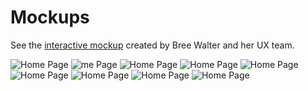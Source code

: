 # Mockups

See the [interactive mockup](https://preview.uxpin.com/f60ba844e997f86ae315f742765cdc008361dab1#/pages/99695281/simulate/no-panels)
created by Bree Walter and her UX team.


![Home Page](https://github.com/zmon/clear-my-record-front-end-nuxt/blob/develop/doc/mockup-images/cmr-home.png)
![me Page](https://github.com/zmon/clear-my-record-front-end-nuxt/blob/develop/doc/mockup-images/cmr-do-you-qualify.png)
![Home Page](https://github.com/zmon/clear-my-record-front-end-nuxt/blob/develop/doc/mockup-images/cmr-is-the-offense-expungeable.png)
![Home Page](https://github.com/zmon/clear-my-record-front-end-nuxt/blob/develop/doc/mockup-images/cmr-terms-of-use-bottom.png)
![Home Page](https://github.com/zmon/clear-my-record-front-end-nuxt/blob/develop/doc/mockup-images/cmr-terms-of-use.png)
![Home Page](https://github.com/zmon/clear-my-record-front-end-nuxt/blob/develop/doc/mockup-images/cmr-conviction-details.png)
![Home Page](https://github.com/zmon/clear-my-record-front-end-nuxt/blob/develop/doc/mockup-images/cmr-charge-details.png)
![Home Page](https://github.com/zmon/clear-my-record-front-end-nuxt/blob/develop/doc/mockup-images/cmr-personal-information.png)
![Home Page](https://github.com/zmon/clear-my-record-front-end-nuxt/blob/develop/doc/mockup-images/cmr-last-page.png)

